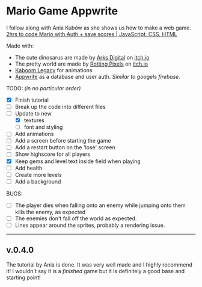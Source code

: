 # Mario Game Appwrite
I follow along with Ania Kubów as she shows us how to make a web game.
[2hrs to code Mario with Auth + save scores | JavaScript, CSS, HTML](https://youtu.be/1CVSI3MZNNg?si=oOwU493Bz5hn1Wsw)

Made with:
- The cute dinosarus are made by [Arks Digital](https://twitter.com/ArksDigital) on [itch.io](https://arks.itch.io/dino-characters)
- The pretty world are made by [Rotting Pixels](https://twitter.com/PixelsRotting) on [itch.io](https://rottingpixels.itch.io/nature-platformer-tileset)
- [Kaboom Legacy](https://legacy.kaboomjs.com/) for animations
- [Appwrite](https://appwrite.io/) as a database and user auth. *Similar to googels firebase.*

TODO: *(in no particular order)*
- [x] Finish tutorial
- [ ] Break up the code into different files
- [ ] Update to new
    - [x] textures
    - [ ] font and styling
- [ ] Add animations
- [ ] Add a screen before starting the game
- [ ] Add a restart button on the 'lose' screen
- [ ] Show highscore for all players
- [x] Keep gems and level text inside field when playing
- [ ] Add health
- [ ] Create more levels
- [ ] Add a background

BUGS: 
- [ ] The player dies when falling onto an enemy while jumping onto them kills the enemy, as expected
- [ ] The enemies don't fall off the world as expected.
- [ ] Lines appear around the sprites, probably a rendering issue.

--- 

## v.0.4.0
The tutorial by Ania is done. It was very well made and I highly recommend it! I wouldn't say it is a *finished* game but it is definitely a good base and starting point!
